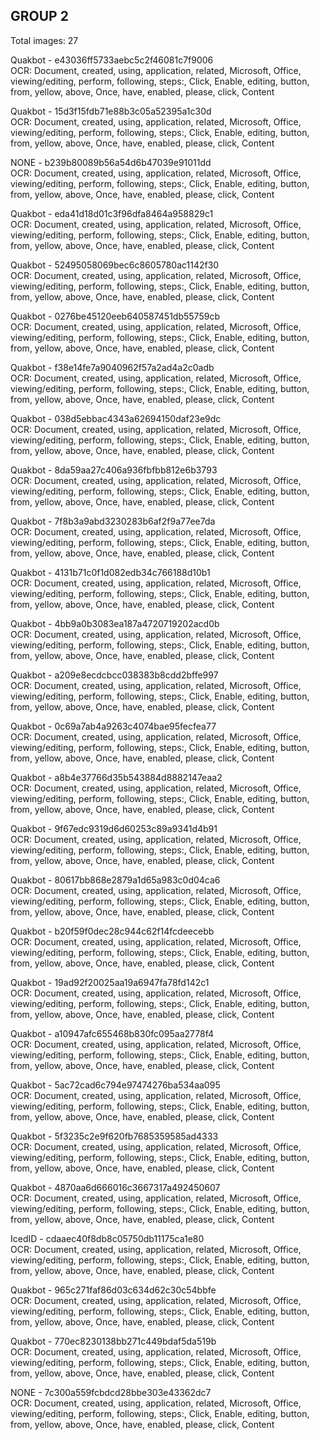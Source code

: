 ## GROUP 2
Total images: 27  

Quakbot - e43036ff5733aebc5c2f46081c7f9006  
OCR: Document, created, using, application, related, Microsoft, Office, viewing/editing, perform, following, steps:, Click, Enable, editing, button, from, yellow, above, Once, have, enabled, please, click, Content  

Quakbot - 15d3f15fdb71e88b3c05a52395a1c30d  
OCR: Document, created, using, application, related, Microsoft, Office, viewing/editing, perform, following, steps:, Click, Enable, editing, button, from, yellow, above, Once, have, enabled, please, click, Content  

NONE - b239b80089b56a54d6b47039e91011dd  
OCR: Document, created, using, application, related, Microsoft, Office, viewing/editing, perform, following, steps:, Click, Enable, editing, button, from, yellow, above, Once, have, enabled, please, click, Content  

Quakbot - eda41d18d01c3f96dfa8464a958829c1  
OCR: Document, created, using, application, related, Microsoft, Office, viewing/editing, perform, following, steps:, Click, Enable, editing, button, from, yellow, above, Once, have, enabled, please, click, Content  

Quakbot - 52495058069bec6c8605780ac1142f30  
OCR: Document, created, using, application, related, Microsoft, Office, viewing/editing, perform, following, steps:, Click, Enable, editing, button, from, yellow, above, Once, have, enabled, please, click, Content  

Quakbot - 0276be45120eeb640587451db55759cb  
OCR: Document, created, using, application, related, Microsoft, Office, viewing/editing, perform, following, steps:, Click, Enable, editing, button, from, yellow, above, Once, have, enabled, please, click, Content  

Quakbot - f38e14fe7a9040962f57a2ad4a2c0adb  
OCR: Document, created, using, application, related, Microsoft, Office, viewing/editing, perform, following, steps:, Click, Enable, editing, button, from, yellow, above, Once, have, enabled, please, click, Content  

Quakbot - 038d5ebbac4343a62694150daf23e9dc  
OCR: Document, created, using, application, related, Microsoft, Office, viewing/editing, perform, following, steps:, Click, Enable, editing, button, from, yellow, above, Once, have, enabled, please, click, Content  

Quakbot - 8da59aa27c406a936fbfbb812e6b3793  
OCR: Document, created, using, application, related, Microsoft, Office, viewing/editing, perform, following, steps:, Click, Enable, editing, button, from, yellow, above, Once, have, enabled, please, click, Content  

Quakbot - 7f8b3a9abd3230283b6af2f9a77ee7da  
OCR: Document, created, using, application, related, Microsoft, Office, viewing/editing, perform, following, steps:, Click, Enable, editing, button, from, yellow, above, Once, have, enabled, please, click, Content  

Quakbot - 4131b71c0f1d082edb34c766188d10b1  
OCR: Document, created, using, application, related, Microsoft, Office, viewing/editing, perform, following, steps:, Click, Enable, editing, button, from, yellow, above, Once, have, enabled, please, click, Content  

Quakbot - 4bb9a0b3083ea187a4720719202acd0b  
OCR: Document, created, using, application, related, Microsoft, Office, viewing/editing, perform, following, steps:, Click, Enable, editing, button, from, yellow, above, Once, have, enabled, please, click, Content  

Quakbot - a209e8ecdcbcc038383b8cdd2bffe997  
OCR: Document, created, using, application, related, Microsoft, Office, viewing/editing, perform, following, steps:, Click, Enable, editing, button, from, yellow, above, Once, have, enabled, please, click, Content  

Quakbot - 0c69a7ab4a9263c4074bae95fecfea77  
OCR: Document, created, using, application, related, Microsoft, Office, viewing/editing, perform, following, steps:, Click, Enable, editing, button, from, yellow, above, Once, have, enabled, please, click, Content  

Quakbot - a8b4e37766d35b543884d8882147eaa2  
OCR: Document, created, using, application, related, Microsoft, Office, viewing/editing, perform, following, steps:, Click, Enable, editing, button, from, yellow, above, Once, have, enabled, please, click, Content  

Quakbot - 9f67edc9319d6d60253c89a9341d4b91  
OCR: Document, created, using, application, related, Microsoft, Office, viewing/editing, perform, following, steps:, Click, Enable, editing, button, from, yellow, above, Once, have, enabled, please, click, Content  

Quakbot - 80617bb868e2879a1d65a983c0d04ca6  
OCR: Document, created, using, application, related, Microsoft, Office, viewing/editing, perform, following, steps:, Click, Enable, editing, button, from, yellow, above, Once, have, enabled, please, click, Content  

Quakbot - b20f59f0dec28c944c62f14fcdeecebb  
OCR: Document, created, using, application, related, Microsoft, Office, viewing/editing, perform, following, steps:, Click, Enable, editing, button, from, yellow, above, Once, have, enabled, please, click, Content  

Quakbot - 19ad92f20025aa19a6947fa78fd142c1  
OCR: Document, created, using, application, related, Microsoft, Office, viewing/editing, perform, following, steps:, Click, Enable, editing, button, from, yellow, above, Once, have, enabled, please, click, Content  

Quakbot - a10947afc655468b830fc095aa2778f4  
OCR: Document, created, using, application, related, Microsoft, Office, viewing/editing, perform, following, steps:, Click, Enable, editing, button, from, yellow, above, Once, have, enabled, please, click, Content  

Quakbot - 5ac72cad6c794e97474276ba534aa095  
OCR: Document, created, using, application, related, Microsoft, Office, viewing/editing, perform, following, steps:, Click, Enable, editing, button, from, yellow, above, Once, have, enabled, please, click, Content  

Quakbot - 5f3235c2e9f620fb7685359585ad4333  
OCR: Document, created, using, application, related, Microsoft, Office, viewing/editing, perform, following, steps:, Click, Enable, editing, button, from, yellow, above, Once, have, enabled, please, click, Content  

Quakbot - 4870aa6d666016c3667317a492450607  
OCR: Document, created, using, application, related, Microsoft, Office, viewing/editing, perform, following, steps:, Click, Enable, editing, button, from, yellow, above, Once, have, enabled, please, click, Content  

IcedID - cdaaec40f8db8c05750db11175ca1e80  
OCR: Document, created, using, application, related, Microsoft, Office, viewing/editing, perform, following, steps:, Click, Enable, editing, button, from, yellow, above, Once, have, enabled, please, click, Content  

Quakbot - 965c271faf86d03c634d62c30c54bbfe  
OCR: Document, created, using, application, related, Microsoft, Office, viewing/editing, perform, following, steps:, Click, Enable, editing, button, from, yellow, above, Once, have, enabled, please, click, Content  

Quakbot - 770ec8230138bb271c449bdaf5da519b  
OCR: Document, created, using, application, related, Microsoft, Office, viewing/editing, perform, following, steps:, Click, Enable, editing, button, from, yellow, above, Once, have, enabled, please, click, Content  

NONE - 7c300a559fcbdcd28bbe303e43362dc7  
OCR: Document, created, using, application, related, Microsoft, Office, viewing/editing, perform, following, steps:, Click, Enable, editing, button, from, yellow, above, Once, have, enabled, please, click, Content  

